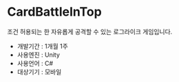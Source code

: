 # CardBattleInTop
조건 허용되는 한 자유롭게 공격할 수 있는 로그라이크 게임입니다.

* 개발기간 : 1개월 1주<br/>
* 사용엔진 : Unity<br/>
* 사용언어 : C#<br/>
* 대상기기 : 모바일<br/>

